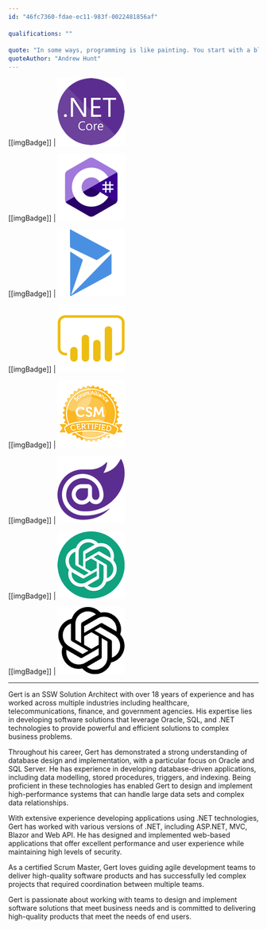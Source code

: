```yaml
---
id: "46fc7360-fdae-ec11-983f-0022481856af"

qualifications: ""

quote: "In some ways, programming is like painting. You start with a blank canvas and certain basic raw materials. You use a combination of science, art, and craft to determine what to do with them."
quoteAuthor: "Andrew Hunt"
---
```


[[imgBadge]]
| ![.NET Core](../badges/Developer-dotnet-core.png)

[[imgBadge]]
| ![C#](../badges/Developer-c-sharp.png)

[[imgBadge]]
| ![Dynamics](../badges/Business-microsoft-dynamics.png)

[[imgBadge]]
| ![Power BI](../badges/Business-microsoft-dynamics-powerbi.png)

[[imgBadge]]
| ![Certification Scrum Alliance Master](../badges/Certification-scrumalliance-master.png)

[[imgBadge]]
| ![Blazor](../badges/Developer-blazor.png)

[[imgBadge]]
| ![OpenAI-ChatGPT](../badges/Developer-OpenAI-ChatGPT.png)

[[imgBadge]]
| ![OpenAI](../badges/Developer-OpenAI.png)

---

Gert is an SSW Solution Architect with over 18 years of experience and has worked across multiple industries including healthcare, telecommunications, finance, and government agencies. His expertise lies in developing software solutions that leverage Oracle, SQL, and .NET technologies to provide powerful and efficient solutions to complex business problems.

Throughout his career, Gert has demonstrated a strong understanding of database design and implementation, with a particular focus on Oracle and SQL Server. He has experience in developing database-driven applications, including data modelling, stored procedures, triggers, and indexing. Being proficient in these technologies has enabled Gert to design and implement high-performance systems that can handle large data sets and complex data relationships. 

With extensive experience developing applications using .NET technologies, Gert has worked with various versions of .NET, including ASP.NET, MVC, Blazor and Web API. He has designed and implemented web-based applications that offer excellent performance and user experience while maintaining high levels of security. 

As a certified Scrum Master, Gert loves guiding agile development teams to deliver high-quality software products and has successfully led complex projects that required coordination between multiple teams. 

Gert is passionate about working with teams to design and implement software solutions that meet business needs and is committed to delivering high-quality products that meet the needs of end users.

